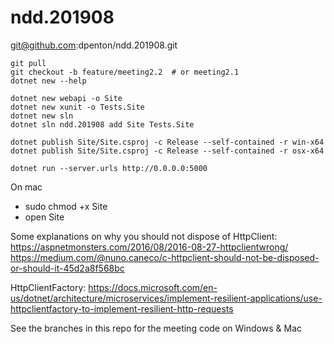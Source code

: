 # ndd.201908

git@github.com:dpenton/ndd.201908.git

```
git pull
git checkout -b feature/meeting2.2	# or meeting2.1
dotnet new --help

dotnet new webapi -o Site
dotnet new xunit -o Tests.Site
dotnet new sln
dotnet sln ndd.201908 add Site Tests.Site

dotnet publish Site/Site.csproj -c Release --self-contained -r win-x64
dotnet publish Site/Site.csproj -c Release --self-contained -r osx-x64

dotnet run --server.urls http://0.0.0.0:5000
```

On mac
* sudo chmod +x Site
* open Site

Some explanations on why you should not dispose of HttpClient:
https://aspnetmonsters.com/2016/08/2016-08-27-httpclientwrong/
https://medium.com/@nuno.caneco/c-httpclient-should-not-be-disposed-or-should-it-45d2a8f568bc

HttpClientFactory:
https://docs.microsoft.com/en-us/dotnet/architecture/microservices/implement-resilient-applications/use-httpclientfactory-to-implement-resilient-http-requests

See the branches in this repo for the meeting code on Windows & Mac